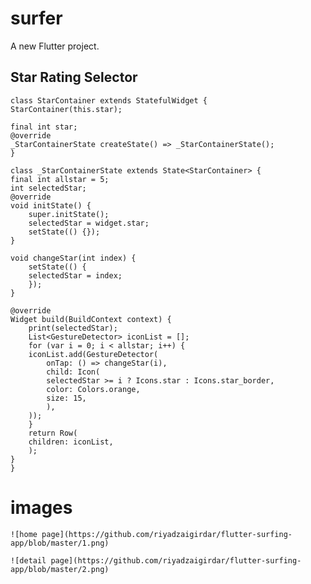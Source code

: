 # surfer

A new Flutter project.

## Star Rating Selector

    class StarContainer extends StatefulWidget {
    StarContainer(this.star);

    final int star;
    @override
    _StarContainerState createState() => _StarContainerState();
    }

    class _StarContainerState extends State<StarContainer> {
    final int allstar = 5;
    int selectedStar;
    @override
    void initState() {
        super.initState();
        selectedStar = widget.star;
        setState(() {});
    }

    void changeStar(int index) {
        setState(() {
        selectedStar = index;
        });
    }

    @override
    Widget build(BuildContext context) {
        print(selectedStar);
        List<GestureDetector> iconList = [];
        for (var i = 0; i < allstar; i++) {
        iconList.add(GestureDetector(
            onTap: () => changeStar(i),
            child: Icon(
            selectedStar >= i ? Icons.star : Icons.star_border,
            color: Colors.orange,
            size: 15,
            ),
        ));
        }
        return Row(
        children: iconList,
        );
    }
    }



# images 

    ![home page](https://github.com/riyadzaigirdar/flutter-surfing-app/blob/master/1.png)

    ![detail page](https://github.com/riyadzaigirdar/flutter-surfing-app/blob/master/2.png)